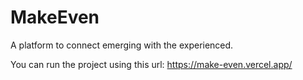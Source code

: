 # MakeEven
A platform to connect emerging with the experienced.

You can run the project using this url: https://make-even.vercel.app/
